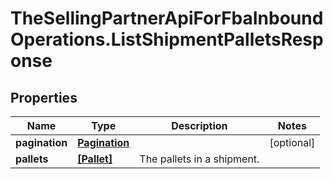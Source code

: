 # TheSellingPartnerApiForFbaInboundOperations.ListShipmentPalletsResponse

## Properties

Name | Type | Description | Notes
------------ | ------------- | ------------- | -------------
**pagination** | [**Pagination**](Pagination.md) |  | [optional] 
**pallets** | [**[Pallet]**](Pallet.md) | The pallets in a shipment. | 


